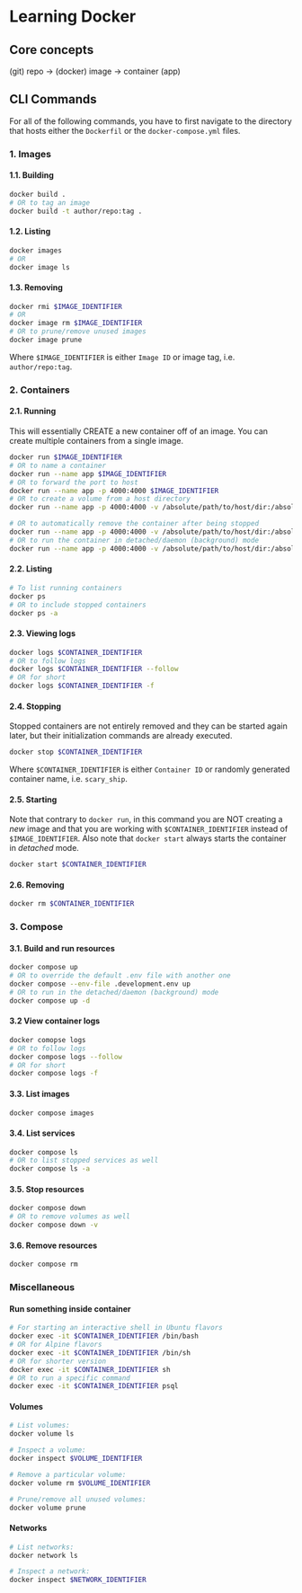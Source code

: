 # Learning Docker

## Core concepts
(git) repo -> (docker) image -> container (app)

## CLI Commands

For all of the following commands, you have to first navigate to the directory that hosts either the `Dockerfil` or the `docker-compose.yml` files.

### 1. Images

#### 1.1. Building
```sh
docker build .
# OR to tag an image
docker build -t author/repo:tag .
```

#### 1.2. Listing
```sh
docker images
# OR
docker image ls
```

#### 1.3. Removing
```sh
docker rmi $IMAGE_IDENTIFIER
# OR
docker image rm $IMAGE_IDENTIFIER
# OR to prune/remove unused images
docker image prune
```

Where `$IMAGE_IDENTIFIER` is either `Image ID` or image tag, i.e. `author/repo:tag`.

### 2. Containers

#### 2.1. Running
This will essentially CREATE a new container off of an image. You can create multiple containers from a single image.

```sh
docker run $IMAGE_IDENTIFIER
# OR to name a container
docker run --name app $IMAGE_IDENTIFIER
# OR to forward the port to host
docker run --name app -p 4000:4000 $IMAGE_IDENTIFIER
# OR to create a volume from a host directory
docker run --name app -p 4000:4000 -v /absolute/path/to/host/dir:/absolute/path/to/docker/dir $IMAGE_IDENTIFIER

# OR to automatically remove the container after being stopped
docker run --name app -p 4000:4000 -v /absolute/path/to/host/dir:/absolute/path/to/docker/dir --rm $IMAGE_IDENTIFIER
# OR to run the container in detached/daemon (background) mode
docker run --name app -p 4000:4000 -v /absolute/path/to/host/dir:/absolute/path/to/docker/dir -d $IMAGE_IDENTIFIER
```

#### 2.2. Listing
```sh
# To list running containers
docker ps
# OR to include stopped containers
docker ps -a
```

#### 2.3. Viewing logs
```sh
docker logs $CONTAINER_IDENTIFIER
# OR to follow logs
docker logs $CONTAINER_IDENTIFIER --follow
# OR for short
docker logs $CONTAINER_IDENTIFIER -f
```

#### 2.4. Stopping
Stopped containers are not entirely removed and they can be started again later, but their initialization commands are already executed.

```sh
docker stop $CONTAINER_IDENTIFIER
```

Where `$CONTAINER_IDENTIFIER` is either `Container ID` or randomly generated container name, i.e. `scary_ship`.

#### 2.5. Starting
Note that contrary to `docker run`, in this command you are NOT creating a _new_ image and that you are working with `$CONTAINER_IDENTIFIER` instead of `$IMAGE_IDENTIFIER`. Also note that `docker start` always starts the container in _detached_ mode.

```sh
docker start $CONTAINER_IDENTIFIER
```

#### 2.6. Removing
```sh
docker rm $CONTAINER_IDENTIFIER
```

### 3. Compose

#### 3.1. Build and run resources
```sh
docker compose up
# OR to override the default .env file with another one
docker compose --env-file .development.env up
# OR to run in the detached/daemon (background) mode
docker compose up -d
```

#### 3.2 View container logs
```sh
docker comopse logs
# OR to follow logs
docker compose logs --follow
# OR for short
docker compose logs -f
```

#### 3.3. List images
```sh
docker compose images
```

#### 3.4. List services
```sh
docker compose ls
# OR to list stopped services as well
docker compose ls -a
```

#### 3.5. Stop resources
```sh
docker compose down
# OR to remove volumes as well
docker compose down -v
```

#### 3.6. Remove resources
```sh
docker compose rm
```

### Miscellaneous

#### Run something inside container
```sh
# For starting an interactive shell in Ubuntu flavors
docker exec -it $CONTAINER_IDENTIFIER /bin/bash
# OR for Alpine flavors
docker exec -it $CONTAINER_IDENTIFIER /bin/sh
# OR for shorter version
docker exec -it $CONTAINER_IDENTIFIER sh
# OR to run a specific command
docker exec -it $CONTAINER_IDENTIFIER psql
```

#### Volumes

```sh
# List volumes:
docker volume ls

# Inspect a volume:
docker inspect $VOLUME_IDENTIFIER

# Remove a particular volume:
docker volume rm $VOLUME_IDENTIFIER

# Prune/remove all unused volumes:
docker volume prune
```

#### Networks

```sh
# List networks:
docker network ls

# Inspect a network:
docker inspect $NETWORK_IDENTIFIER
```
